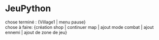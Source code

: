 # JeuPython
chose terminé :
{Village1 | menu pause}   
chose à faire:
{création shop | continuer map | ajout mode  combat | ajout ennemi | ajout de zone de jeu}

